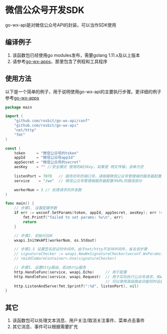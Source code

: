 # 微信公众号开发SDK

go-wx-api是对微信公众号API的封装，可以当作SDK使用

## 编译例子
 1. 该函数包已经使用go modules发布，需要golang 1.11.x及以上版本
 1. 请参考[go-wx-apps](https://github.com/rosbit/go-wx-apps)，那里包含了例程和工具程序

## 使用方法

以下是一个简单的例子，用于说明使用go-wx-api的主要执行步骤。更详细的例子参考[go-wx-apps](https://github.com/rosbit/go-wx-apps)

```go
package main

import (
	"github.com/rosbit/go-wx-api/conf"
	"github.com/rosbit/go-wx-api"
	"net/http"
	"fmt"
)

const (
	token     = "微信公众号的token"
	appId     = "微信公众号appId"
	appSecret = "微信公众号的secret"
	aesKey    = "" //安全模式 使用的AESKey，如果是 明文传输，该串为空
	
	listenPort = 7070   // 服务侦听的端口号，请根据微信公众号管理端的服务器配置正确设置
	service    = "/wx"  // 微信公众号管理端服务器配置中URL的路径部分

	workerNum = 3 // 处理请求的并发数
)

func main() {
	// 步骤1. 设置配置参数
	if err := wxconf.SetParams(token, appId, appSecret, aesKey); err != nil {
		fmt.Printf("failed to set params: %v\n", err)
		return
	}

	// 步骤2. 初始化SDK
	wxapi.InitWxAPI(workerNum, os.Stdout)

	// 步骤2.5 设置签名验证的中间件。由于net/http不支持中间件，省去该步骤
	// signatureChecker := wxapi.NewWxSignatureChecker(wxconf.WxParams.Token, 0, []string{service})
	// <middleWareContainer>.Use(signatureChecker)

	// 步骤3. 设置http路由，启动http服务
	http.HandleFunc(service, wxapi.Echo)     // 用于配置
	http.HandleFunc(service, wxapi.Request)  // 用于实际执行公众号请求，和wxapi.Echo只能使用一个。
	                                         // 可以使用高级路由功能同时设置，参考 github.com/rosbit/go-wx-api/samples/wx-echo-server
	http.ListenAndServe(fmt.Sprintf(":%d", listenPort), nil)
}
```

## 其它
 1. 该函数包可以处理文本消息、用户关注/取消关注事件、菜单点击事件
 2. 其它消息、事件可以根据需要扩充
